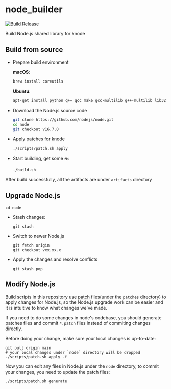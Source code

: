 # node_builder

[![Build Release](https://github.com/linroid/node_builder/actions/workflows/build_release.yml/badge.svg)](https://github.com/linroid/node_builder/actions/workflows/build_release.yml)

Build Node.js shared library for knode

## Build from source
 - Prepare build environment

   __macOS__:
   ```bash
   brew install coreutils
   ```
   __Ubuntu__:
   ```bash
   apt-get install python g++ gcc make gcc-multilib g++-multilib lib32z1 -y
   ```

 - Download the Node.js source code
    ```bash
    git clone https://github.com/nodejs/node.git
    cd node
    git checkout v16.7.0
    ```
 - Apply patches for knode
    ```bash
   ./scripts/patch.sh apply
    ```
 - Start building, get some ☕️:
    ```bash
   ./build.sh
    ```
 After build successfully, all the artifacts are under `artifacts` directory

## Upgrade Node.js

 ```
 cd node
 ```

 - Stash changes:
   ```
   git stash
   ```
 - Switch to newer Node.js
   ```
   git fetch origin
   git checkout vxx.xx.x
   ```
 - Apply the changes and resolve conflicts
   ```
   git stash pop
   ```

## Modify Node.js
 Build scripts in this repository use [patch](https://man7.org/linux/man-pages/man1/patch.1.html) files(under the `patches` directory) to apply changes for Node.js, so the Node.js upgrade work can be easier and it is intuitive to know what changes we've made.
 
 If you need to do some changes in node's codebase, you should generate patches files and commit `*.patch` files instead of commiting changes directly.

 Before doing your change, make sure your local changes is up-to-date:
 ```
 git pull origin main
 # your local changes under `node` directory will be dropped
 ./scripts/patch.sh apply -f
 ```
 Now you can edit any files in Node.js under the `node` directory, to commit your changes, you need to update the patch files:
 ```
 ./scripts/patch.sh generate
 ```

 
